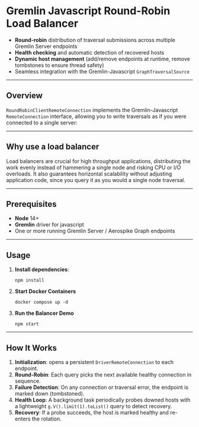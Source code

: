 # Gremlin Javascript Round-Robin Load Balancer
* **Round-robin** distribution of traversal submissions across multiple Gremlin Server endpoints
* **Health checking** and automatic detection of recovered hosts
* **Dynamic host management** (add/remove endpoints at runtime, remove tombstones to ensure thread safety)
* Seamless integration with the Gremlin-Javascript `GraphTraversalSource`

---

## Overview

`RoundRobinClientRemoteConnection` implements the Gremlin-Javascript `RemoteConnection` interface, 
allowing you to write traversals as if you were connected to a single server:

---
## Why use a load balancer
Load balancers are crucial for high throughput applications, distributing the work evenly instead of hammering a single
node and risking CPU or I/O overloads. It also guarantees horizontal scalability without adjusting application code,
since you query it as you would a single node traversal.

---
## Prerequisites

* **Node** 14+
* **Gremlin** driver for javascript
* One or more running Gremlin Server / Aerospike Graph endpoints

---

## Usage

1. **Install dependencies**:

   ```shell
   npm install
   ```
2. **Start Docker Containers**
   ```shell
   docker compose up -d
   ```

3. **Run the Balancer Demo**

   ```shell
   npm start
   ```

---

## How It Works

1. **Initialization**: opens a persistent `DriverRemoteConnection` to each endpoint.
2. **Round-Robin**: Each query picks the next available healthy connection in sequence.
3. **Failure Detection**: On any connection or traversal error, the endpoint is marked down (tombstoned).
4. **Health Loop**: A background task periodically probes downed hosts with a lightweight `g.V().limit(1).toList()` query to detect recovery.
5. **Recovery**: If a probe succeeds, the host is marked healthy and re-enters the rotation.
